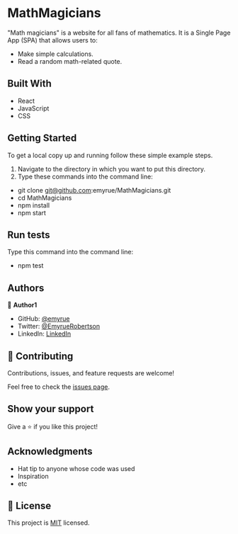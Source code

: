 # MathMagicians

"Math magicians" is a website for all fans of mathematics. It is a Single Page App (SPA) that allows users to:

- Make simple calculations.
- Read a random math-related quote.


## Built With

- React
- JavaScript
- CSS

## Getting Started

To get a local copy up and running follow these simple example steps.

1. Navigate to the directory in which you want to put this directory.
2. Type these commands into the command line:
 - git clone git@github.com:emyrue/MathMagicians.git
 - cd MathMagicians
 - npm install
 - npm start

## Run tests
Type this command into the command line:
- npm test

## Authors

👤 **Author1**

- GitHub: [@emyrue](https://github.com/emyrue)
- Twitter: [@EmyrueRobertson](https://twitter.com/EmyrueRobertson)
- LinkedIn: [LinkedIn](https://www.linkedin.com/in/emilyruthrobertson/)

## 🤝 Contributing

Contributions, issues, and feature requests are welcome!

Feel free to check the [issues page](../../issues/).

## Show your support

Give a ⭐️ if you like this project!

## Acknowledgments

- Hat tip to anyone whose code was used
- Inspiration
- etc

## 📝 License

This project is [MIT](./MIT.md) licensed.